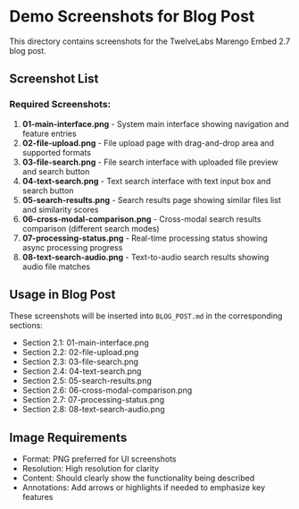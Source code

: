 # Demo Screenshots for Blog Post

This directory contains screenshots for the TwelveLabs Marengo Embed 2.7 blog post.

## Screenshot List

### Required Screenshots:

1. **01-main-interface.png** - System main interface showing navigation and feature entries
2. **02-file-upload.png** - File upload page with drag-and-drop area and supported formats
3. **03-file-search.png** - File search interface with uploaded file preview and search button
4. **04-text-search.png** - Text search interface with text input box and search button
5. **05-search-results.png** - Search results page showing similar files list and similarity scores
6. **06-cross-modal-comparison.png** - Cross-modal search results comparison (different search modes)
7. **07-processing-status.png** - Real-time processing status showing async processing progress
8. **08-text-search-audio.png** - Text-to-audio search results showing audio file matches

## Usage in Blog Post

These screenshots will be inserted into `BLOG_POST.md` in the corresponding sections:
- Section 2.1: 01-main-interface.png
- Section 2.2: 02-file-upload.png
- Section 2.3: 03-file-search.png
- Section 2.4: 04-text-search.png
- Section 2.5: 05-search-results.png
- Section 2.6: 06-cross-modal-comparison.png
- Section 2.7: 07-processing-status.png
- Section 2.8: 08-text-search-audio.png

## Image Requirements

- Format: PNG preferred for UI screenshots
- Resolution: High resolution for clarity
- Content: Should clearly show the functionality being described
- Annotations: Add arrows or highlights if needed to emphasize key features